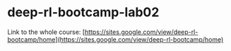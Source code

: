 # deep-rl-bootcamp-lab02

Link to the whole course: [https://sites.google.com/view/deep-rl-bootcamp/home](https://sites.google.com/view/deep-rl-bootcamp/home)
